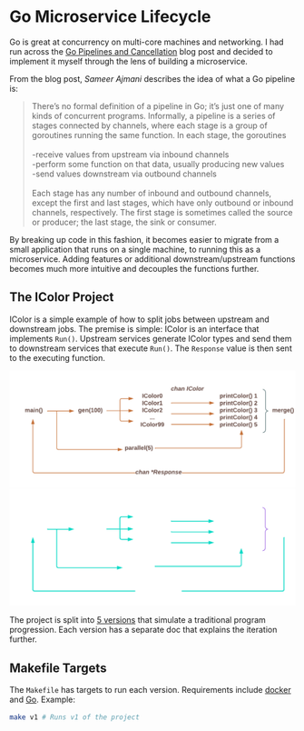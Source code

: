 # Go Microservice Lifecycle

Go is great at concurrency on multi-core machines and networking. I had run
across the [Go Pipelines and Cancellation][] blog post and decided to implement
it myself through the lens of building a microservice.

From the blog post, *Sameer Ajmani* describes the idea of what a Go pipeline is:

> There’s no formal definition of a pipeline in Go; it’s just one of many kinds
> of concurrent programs. Informally, a pipeline is a series of stages connected
> by channels, where each stage is a group of goroutines running the same
> function. In each stage, the goroutines\
> \
> -receive values from upstream via inbound channels\
> -perform some function on that data, usually producing new values\
> -send values downstream via outbound channels\
> \
> Each stage has any number of inbound and outbound channels, except the first
> and last stages, which have only outbound or inbound channels, respectively.
> The first stage is sometimes called the source or producer; the last stage,
> the sink or consumer.

By breaking up code in this fashion, it becomes easier to migrate from a small
application that runs on a single machine, to running this as a microservice.
Adding features or additional downstream/upstream functions becomes much more
intuitive and decouples the functions further.

## The IColor Project

IColor is a simple example of how to split jobs between upstream and downstream
jobs. The premise is simple: IColor is an interface that implements `Run()`.
Upstream services generate IColor types and send them to downstream services
that execute `Run()`. The `Response` value is then sent to the executing
function.

![IColor Flow Chart](./docs/.img/IColor-pipeline-light.png#gh-light-mode-only)
![IColor Flow Chart](./docs/.img/IColor-pipeline-dark.png#gh-dark-mode-only)

The project is split into [5 versions][] that simulate a traditional program
progression. Each version has a separate doc that explains the iteration
further.

## Makefile Targets

The `Makefile` has targets to run each version. Requirements include [docker][]
and [Go][]. Example:

```bash
make v1 # Runs v1 of the project
```

[5 versions]: https://www.cortex.io/content/the-5-stages-of-the-microservice-life-cycle-and-the-best-tools-to-optimize-them
[docker]: https://www.docker.com/
[Go]: https://go.dev/
[Go Pipelines and Cancellation]: https://go.dev/blog/pipelines
